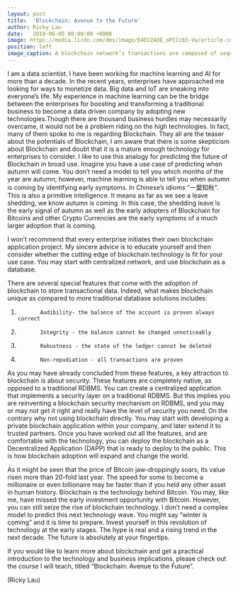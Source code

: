 ```yaml
---
layout: post
title:  'Blockchain: Avenue to the Future'
author: Ricky Lau
date:   2018-06-05 00:00:00 +0800
image: https://media.licdn.com/dms/image/D4D12AQE_oPCCcB3-Vw/article-inline_image-shrink_1500_2232/0/1695014103752?e=1720656000&v=beta&t=QVdYc1v72NUBE1Eh9FUreEDZ_5fzn8Rtq-QSNQnNcQQ
position: left
image_caption: A blockchain network’s transactions are composed of sequential groups of data that are packaged together into “blocks” strung together linearly. 
--- 
```

I am a data scientist. I have been working for machine learning and AI for more than a decade. In the recent years, enterprises have approached me looking for ways to monetize data. Big data and IoT are sneaking into everyone’s life. My experience in machine learning can be the bridge between the enterprises for boosting and transforming a traditional business to become a data driven company by adopting new technologies.<!--more-->Though there are thousand business hurdles may necessarily overcame, it would not be a problem riding on the high technologies. In fact, many of them spoke to me is regarding Blockchain. They all are the teaser about the potentials of Blockchain, I am aware that there is some skepticism about Blockchain and doubt that it is a mature enough technology for enterprises to consider. I like to use this analogy for predicting the future of Blockchain in broad use. Imagine you have a use case of predicting when autumn will come. You don’t need a model to tell you which months of the year are autumn; however, machine learning is able to tell you when autumn is coming by identifying early symptoms. In Chinese’s idioms “一葉知秋”. This is also a primitive intelligence. It means as far as we see a leave shedding, we know autumn is coming. In this case, the shedding leave is the early signal of autumn as well as the early adopters of Blockchain for Bitcoins and other Crypto Currencies are the early symptoms of a much larger adoption that is coming.
 
I won’t recommend that every enterprise initiates their own blockchain application project. My sincere advice is to educate yourself and then consider whether the cutting edge of blockchain technology is fit for your use case. You may start with centralized network, and use blockchain as a database. 

There are several special features that come with the adoption of blockchain to store transactional data. Indeed, what makes blockchain unique as compared to more traditional database solutions includes:

1.            Audibility- the balance of the account is proven always correct
2.            Integrity - the balance cannot be changed unnoticeably
3.            Robustness - the state of the ledger cannot be deleted
4.            Non-repudiation - all transactions are proven

As you may have already concluded from these features, a key attraction to blockchain is about security. These features are completely native, as opposed to a traditional RDBMS.  You can create a centralized application that implements a security layer on a traditional RDBMS. But this implies you are reinventing a blockchain security mechanism on RDBMS, and you may or may not get it right and really have the level of security you need. On the contrary why not using blockchain directly. You may start with developing a private blockchain application within your company, and later extend it to trusted partners. Once you have worked out all the features, and are comfortable with the technology, you can deploy the blockchain as a Decentralized Application (DAPP) that is ready to deploy to the public. This is how blockchain adoption will expand and change the world.
 
As it might be seen that the price of Bitcoin jaw-droppingly soars, its value risen more than 20-fold last year. The speed for some to become a millionaire or even billionaire may be faster than if you held any other asset in human history. Blockchain is the technology behind Bitcoin. You may, like me, have missed the early investment opportunity with Bitcoin. However, you can still seize the rise of blockchain technology. I don’t need a complex model to predict this next technology wave. You might say “winter is coming” and it is time to prepare. Invest yourself in this revolution of technology at the early stages. The hype is real and a rising trend in the next decade. The future is absolutely at your fingertips.

If you would like to learn more about blockchain and get a practical introduction to the technology and business implications, please check out the course I will teach, titled “Blockchain: Avenue to the Future”.

(Ricky Lau)
